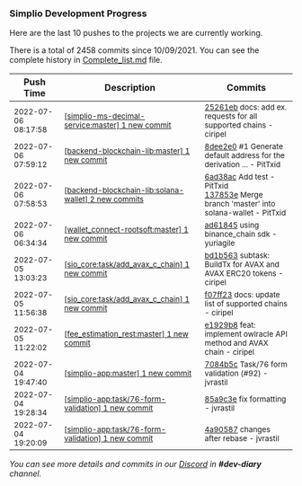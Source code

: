 
### Simplio Development Progress

Here are the last 10 pushes to the projects we are currently working.

There is a total of 2458 commits since 10/09/2021. You can see the complete history in
 [Complete_list.md](Complete_list.md) file.

| Push Time | Description | Commits |
| --- | --- | --- |
| <sub>2022-07-06 08:17:58</sub> | <sub>[[simplio-ms-decimal-service:master] 1 new commit](https://github.com/SimplioOfficial/simplio-ms-decimal-service/commit/25261eb574ee7b7a0e372e34dd4c1aab32343a33)</sub> | <sub>[25261eb](https://github.com/SimplioOfficial/simplio-ms-decimal-service/commit/25261eb574ee7b7a0e372e34dd4c1aab32343a33) docs: add ex. requests for all supported chains - ciripel</sub> |
| <sub>2022-07-06 07:59:12</sub> | <sub>[[backend-blockchain-lib:master] 1 new commit](https://github.com/SimplioOfficial/backend-blockchain-lib/commit/8dee2e0ce861b0d758a1a8597aa52b7fe705a3ca)</sub> | <sub>[8dee2e0](https://github.com/SimplioOfficial/backend-blockchain-lib/commit/8dee2e0ce861b0d758a1a8597aa52b7fe705a3ca) #1 Generate default address for the derivation ... - PitTxid</sub> |
| <sub>2022-07-06 07:58:53</sub> | <sub>[[backend-blockchain-lib:solana\-wallet] 2 new commits](https://github.com/SimplioOfficial/backend-blockchain-lib/compare/fa36f322f41a...137853ea9480)</sub> | <sub>[6ad38ac](https://github.com/SimplioOfficial/backend-blockchain-lib/commit/6ad38ac2d8af7aaf08aea690f8958c1ccb854114) Add test - PitTxid<br>[137853e](https://github.com/SimplioOfficial/backend-blockchain-lib/commit/137853ea9480b282a2efc1af28ad2d004d777c32) Merge branch 'master' into solana-wallet - PitTxid</sub> |
| <sub>2022-07-06 06:34:34</sub> | <sub>[[wallet_connect-rootsoft:master] 1 new commit](https://github.com/SimplioOfficial/wallet_connect-rootsoft/commit/ad61845ae835f783ac72132cc06ac5cc7870f517)</sub> | <sub>[ad61845](https://github.com/SimplioOfficial/wallet_connect-rootsoft/commit/ad61845ae835f783ac72132cc06ac5cc7870f517) using binance_chain sdk - yuriagile</sub> |
| <sub>2022-07-05 13:03:23</sub> | <sub>[[sio_core:task/add\_avax\_c\_chain] 1 new commit](https://github.com/SimplioOfficial/sio_core/commit/bd1b563d3856601fe29fb56fb3522a1ceb7a8d2f)</sub> | <sub>[bd1b563](https://github.com/SimplioOfficial/sio_core/commit/bd1b563d3856601fe29fb56fb3522a1ceb7a8d2f) subtask: BuildTx for AVAX and AVAX ERC20 tokens - ciripel</sub> |
| <sub>2022-07-05 11:56:38</sub> | <sub>[[sio_core:task/add\_avax\_c\_chain] 1 new commit](https://github.com/SimplioOfficial/sio_core/commit/f07ff2376fc81d1a3d11359610357a638d6be690)</sub> | <sub>[f07ff23](https://github.com/SimplioOfficial/sio_core/commit/f07ff2376fc81d1a3d11359610357a638d6be690) docs: update list of supported chains - ciripel</sub> |
| <sub>2022-07-05 11:22:02</sub> | <sub>[[fee_estimation_rest:master] 1 new commit](https://github.com/ciripel/fee_estimation_rest/commit/e1929b8413accb8b09219bda3e8ff9039655acdd)</sub> | <sub>[e1929b8](https://github.com/ciripel/fee_estimation_rest/commit/e1929b8413accb8b09219bda3e8ff9039655acdd) feat: implement owlracle API method and AVAX chain - ciripel</sub> |
| <sub>2022-07-04 19:47:40</sub> | <sub>[[simplio-app:master] 1 new commit](https://github.com/SimplioOfficial/simplio-app/commit/7084b5c236255b5c18b247e16622b869c8693fd0)</sub> | <sub>[7084b5c](https://github.com/SimplioOfficial/simplio-app/commit/7084b5c236255b5c18b247e16622b869c8693fd0) Task/76 form validation (#92) - jvrastil</sub> |
| <sub>2022-07-04 19:28:34</sub> | <sub>[[simplio-app:task/76\-form\-validation] 1 new commit](https://github.com/SimplioOfficial/simplio-app/commit/85a9c3e51c39a497e9a0f9802022d2d8377333ac)</sub> | <sub>[85a9c3e](https://github.com/SimplioOfficial/simplio-app/commit/85a9c3e51c39a497e9a0f9802022d2d8377333ac) fix formatting - jvrastil</sub> |
| <sub>2022-07-04 19:20:09</sub> | <sub>[[simplio-app:task/76\-form\-validation] 1 new commit](https://github.com/SimplioOfficial/simplio-app/commit/4a9058716823a37e3fb185ad8f19aa99137326aa)</sub> | <sub>[4a90587](https://github.com/SimplioOfficial/simplio-app/commit/4a9058716823a37e3fb185ad8f19aa99137326aa) changes after rebase - jvrastil</sub> |

_You can see more details and commits in our [Discord](https://discord.gg/aKhjuwZmdP) in **#dev-diary** channel._
